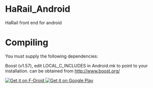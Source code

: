 HaRail_Android
==============

HaRail front end for android


Compiling
==============

You must supply the following dependencies:

Boost (v1.57), edit LOCAL_C_INCLUDES in Android.mk to point to your installation. can be obtained from http://www.boost.org/


<a href="https://f-droid.org/repository/browse/?fdfilter=Download&fdid=com.haha01haha01.harail">
<img alt="Get it on F-Droid"
       src="https://cloud.githubusercontent.com/assets/12447257/8024903/ce8dca32-0d44-11e5-95b0-e97d1d027351.png" />
</a> 
<a href="https://play.google.com/store/apps/details?id=com.haha01haha01.harail">
<img alt="Get it on Google Play"
       src="https://cloud.githubusercontent.com/assets/16354543/11904684/0667026e-a5c2-11e5-9f53-4614cc53e01f.png" />
</a> 
